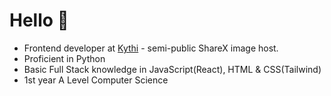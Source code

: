 # Hello :wave:

 
- Frontend developer at [Kythi](XKythi) - semi-public ShareX image host.
- Proficient in Python
- Basic Full Stack knowledge in JavaScript(React), HTML & CSS(Tailwind)
- 1st year A Level Computer Science
